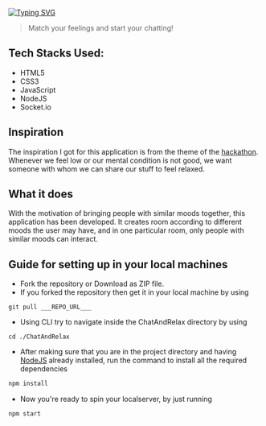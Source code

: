 [![Typing SVG](https://readme-typing-svg.herokuapp.com?size=24&width=600&lines=Chat+And+Relax)](https://git.io/typing-svg)
> Match your feelings and start your chatting!

## Tech Stacks Used:
- HTML5
- CSS3
- JavaScript
- NodeJS
- Socket.io

## Inspiration
The inspiration I got for this application is from the theme of the [hackathon](https://mentalhealthhacksii.devpost.com). Whenever we feel low or our mental condition is not good, we want someone with whom we can share our stuff to feel relaxed.

## What it does
With the motivation of bringing people with similar moods together, this application has been developed. It creates room according to different moods the user may have, and in one particular room, only people with similar moods can interact.

## Guide for setting up in your local machines
- Fork the repository or Download as ZIP file.
- If you forked the repository then get it in your local machine by using
``` git
git pull ___REPO_URL___
```
- Using CLI try to navigate inside the ChatAndRelax directory by using 
```
cd ./ChatAndRelax
```
- After making sure that you are in the project directory and having [NodeJS](https://nodejs.org/en/download/) already installed, run the command to install all the required dependencies
```js
npm install
```
- Now you're ready to spin your localserver, by just running
```
npm start
```
